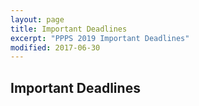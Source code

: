 ```yaml
---
layout: page
title: Important Deadlines
excerpt: "PPPS 2019 Important Deadlines"
modified: 2017-06-30
---
```



## Important Deadlines

